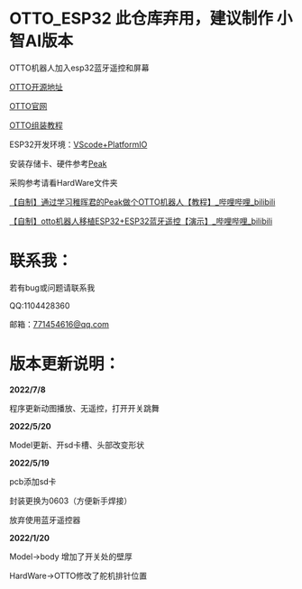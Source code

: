 # OTTO_ESP32  此仓库弃用，建议制作 小智AI版本
 OTTO机器人加入esp32蓝牙遥控和屏幕

[OTTO开源地址](https://github.com/OttoDIY)

[OTTO官网](https://www.ottodiy.com/)

[OTTO组装教程](https://tech.limuqiao.com/archives/24.html)

ESP32开发环境：[VScode+PlatformIO](https://blog.csdn.net/qlexcel/article/details/121527415)

安装存储卡、硬件参考[Peak](https://github.com/peng-zhihui/Peak)

采购参考请看HardWare文件夹

[【自制】通过学习稚晖君的Peak做个OTTO机器人【教程】_哔哩哔哩_bilibili](https://www.bilibili.com/video/BV1aq4y1m7bJ?spm_id_from=333.999.0.0)

[【自制】otto机器人移植ESP32+ESP32蓝牙遥控【演示】_哔哩哔哩_bilibili](https://www.bilibili.com/video/BV1ua41167SG?spm_id_from=333.999.0.0)



# 联系我：

若有bug或问题请联系我

QQ:1104428360

邮箱：771454616@qq.com

# 版本更新说明：
**2022/7/8**

程序更新动图播放、无遥控，打开开关跳舞

**2022/5/20**

Model更新、开sd卡槽、头部改变形状

**2022/5/19**

pcb添加sd卡

封装更换为0603（方便新手焊接）

放弃使用蓝牙遥控器

**2022/1/20**

Model->body 增加了开关处的壁厚

HardWare->OTTO修改了舵机排针位置

